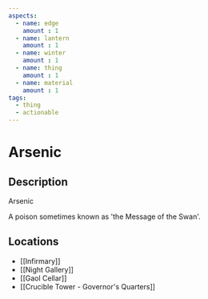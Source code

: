 ```yaml
---
aspects: 
  - name: edge
    amount : 1
  - name: lantern
    amount : 1
  - name: winter
    amount : 1
  - name: thing
    amount : 1
  - name: material
    amount : 1
tags:
  - thing
  - actionable
---
```


# Arsenic

## Description
Arsenic

A poison sometimes known as 'the Message of the Swan'.
## Locations
- [[Infirmary]]
- [[Night Gallery]]
- [[Gaol Cellar]]
- [[Crucible Tower - Governor's Quarters]]
